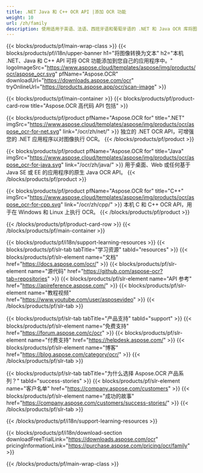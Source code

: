 ```yaml
---
title: .NET Java 和 C++ OCR API |添加 OCR 功能 
weight: 10
url: /zh/family
description: 使用适用于英语、法语、西班牙语和葡萄牙语的 .NET 和 Java OCR 库将图像转换为文本。
---
```


{{< blocks/products/pf/main-wrap-class >}}
{{< blocks/products/pf/i18n/upper-banner h1="将图像转换为文本" h2="本机 .NET、Java 和 C++ API 可将 OCR 功能添加到您自己的应用程序中。" logoImageSrc="https://www.aspose.cloud/templates/aspose/img/products/ocr/aspose_ocr.svg" pfName="Aspose.OCR" downloadUrl="https://downloads.aspose.com/ocr" tryOnlineUrl="https://products.aspose.app/ocr/scan-image" >}}

{{< blocks/products/pf/main-container >}}
{{< blocks/products/pf/product-card-row title="Aspose.OCR 高代码 API 包括" >}}

{{< blocks/products/pf/product pfName="Aspose.OCR for" title=".NET" imgSrc="https://www.aspose.cloud/templates/aspose/img/products/ocr/aspose_ocr-for-net.svg" link="/ocr/zh/net/" >}}
独立的 .NET OCR API，可增强您的 .NET 应用程序以对图像执行 OCR。
{{< /blocks/products/pf/product >}}

{{< blocks/products/pf/product pfName="Aspose.OCR for" title="Java" imgSrc="https://www.aspose.cloud/templates/aspose/img/products/ocr/aspose_ocr-for-java.svg" link="/ocr/zh/java/" >}}
用于桌面、Web 或任何基于 Java SE 或 EE 的应用程序的原生 Java OCR API。
{{< /blocks/products/pf/product >}}

{{< blocks/products/pf/product pfName="Aspose.OCR for" title="C++" imgSrc="https://www.aspose.cloud/templates/aspose/img/products/ocr/aspose_ocr-for-cpp.svg" link="/ocr/zh/cpp/" >}}
本机 C 和 C++ OCR API，用于在 Windows 和 Linux 上执行 OCR。
{{< /blocks/products/pf/product >}}

{{< /blocks/products/pf/product-card-row >}}
{{< /blocks/products/pf/main-container >}}

{{< blocks/products/pf/i18n/support-learning-resources >}}
{{< blocks/products/pf/slr-tab tabTitle="学习资源" tabId="resources" >}}
{{< blocks/products/pf/slr-element name="文档" href="https://docs.aspose.com/ocr/" >}}
{{< blocks/products/pf/slr-element name="源代码" href="https://github.com/aspose-ocr?tab=repositories" >}}
{{< blocks/products/pf/slr-element name="API 参考" href="https://apireference.aspose.com/" >}}
{{< blocks/products/pf/slr-element name="教程视频" href="https://www.youtube.com/user/asposevideo" >}}
{{< /blocks/products/pf/slr-tab >}}

{{< blocks/products/pf/slr-tab tabTitle="产品支持" tabId="support" >}}
{{< blocks/products/pf/slr-element name="免费支持" href="https://forum.aspose.com/c/ocr" >}}
{{< blocks/products/pf/slr-element name="付费支持" href="https://helpdesk.aspose.com/" >}}
{{< blocks/products/pf/slr-element name="博客" href="https://blog.aspose.com/category/ocr/" >}}
{{< /blocks/products/pf/slr-tab >}}

{{< blocks/products/pf/slr-tab tabTitle="为什么选择 Aspose.OCR 产品系列？" tabId="success-stories" >}}
{{< blocks/products/pf/slr-element name="客户名单" href="https://company.aspose.com/customers" >}}
{{< blocks/products/pf/slr-element name="成功的故事" href="https://company.aspose.com/customers/success-stories/" >}}
{{< /blocks/products/pf/slr-tab >}}

{{< /blocks/products/pf/i18n/support-learning-resources >}}

{{< blocks/products/pf/i18n/download-section downloadFreeTrialLink="https://downloads.aspose.com/ocr" pricingInformationLink="https://purchase.aspose.com/pricing/ocr/family" >}}

{{< /blocks/products/pf/main-wrap-class >}}